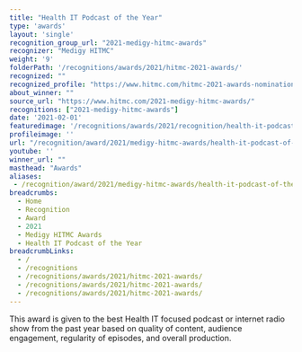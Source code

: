 ```yaml
---
title: "Health IT Podcast of the Year"
type: 'awards'
layout: 'single'
recognition_group_url: "2021-medigy-hitmc-awards"
recognizer: "Medigy HITMC"
weight: '9'
folderPath: '/recognitions/awards/2021/hitmc-2021-awards/'
recognized: ""
recognized_profile: "https://www.hitmc.com/hitmc-2021-awards-nominations/"
about_winner: ""
source_url: "https://www.hitmc.com/2021-medigy-hitmc-awards/"
recognitions: ["2021-medigy-hitmc-awards"]
date: '2021-02-01'
featuredimage: '/recognitions/awards/2021/recognition/health-it-podcast-of-the-year.jpg'
profileimage: ''
url: "/recognition/award/2021/medigy-hitmc-awards/health-it-podcast-of-the-year"
youtube: ''
winner_url: ""
masthead: "Awards"
aliases:
 - /recognition/award/2021/medigy-hitmc-awards/health-it-podcast-of-the-year
breadcrumbs:
  - Home
  - Recognition
  - Award
  - 2021
  - Medigy HITMC Awards
  - Health IT Podcast of the Year
breadcrumbLinks:
  - /
  - /recognitions
  - /recognitions/awards/2021/hitmc-2021-awards/
  - /recognitions/awards/2021/hitmc-2021-awards/
  - /recognitions/awards/2021/hitmc-2021-awards/
---
```


This award is given to the best Health IT focused podcast or internet radio show from the past year based on quality of content, audience engagement, regularity of episodes, and overall production.